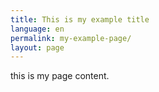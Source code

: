 ```yaml
---
title: This is my example title
language: en
permalink: my-example-page/
layout: page
---
```

this is my page content.
